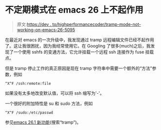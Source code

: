 # 不定期模式在 emacs 26 上不起作用

> 原文:[https://dev . to/highperformancecoder/tramp-mode-not-working-on-emacs-26-5095](https://dev.to/highperformancecoder/tramp-mode-not-working-on-emacs-26-5095)

在最近对 emacs 的一次升级中，我发现通过 tramp 远程编辑文件已经不起作用了。这让我很困扰，因为我经常使用它。在 Googling 了很多(much)之后，我发现了一个使用 sshfs 的变通方法，它允许挂载一个远程 ssh 连接作为 fuse 挂载点。

但是 tramp 停止工作的真正原因是现在 tramp 字符串中需要一个额外的“方法”参数，例如

 `^X^F /ssh:remote:file` 

如果没有太多地改变默认值，可以将 ssh 缩写为'-'。

一个很好的附加特性是 su 和 sudo 方法，例如

 `^X^F /sudo:/etc/passwd` 

参见[emacs 26.1 新功能](https://www.masteringemacs.org/article/whats-new-in-emacs-26-1)(搜索“tramp”)。